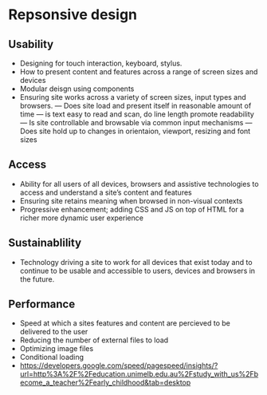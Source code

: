 # Repsonsive design

## Usability
- Designing for touch interaction, keyboard, stylus.
- How to present content and features across a range of screen sizes and devices
- Modular deisgn using components
- Ensuring site works across a variety of screen sizes, input types and browsers.
— Does site load and present itself in reasonable amount of time
— is text easy to read and scan, do line length promote readability
— Is site controllable and browsable via common input mechanisms
— Does site hold up to changes in orientaion, viewport, resizing and font sizes

## Access
- Ability for all users of all devices, browsers and assistive technologies to access and understand a site’s content and features
- Ensuring site retains meaning when browsed in non-visual contexts
- Progressive enhancement; adding CSS and JS on top of HTML for a richer more dynamic user experience

## Sustainablility
- Technology driving a site to work for all devices that exist today and to continue to be usable and accessible to users, devices and browsers in the future.  


## Performance
- Speed at which a sites features and content are percieved to be delivered to the user
- Reducing the number of external files to load
- Optimizing image files
- Conditional loading
- https://developers.google.com/speed/pagespeed/insights/?url=http%3A%2F%2Feducation.unimelb.edu.au%2Fstudy_with_us%2Fbecome_a_teacher%2Fearly_childhood&tab=desktop
